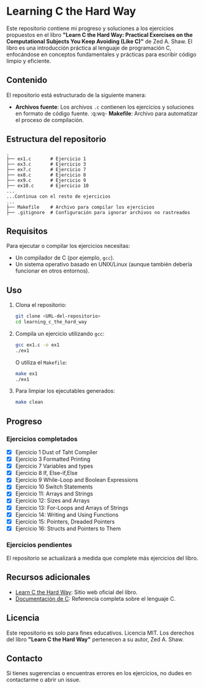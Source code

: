 # Learning C the Hard Way

Este repositorio contiene mi progreso y soluciones a los ejercicios propuestos en el libro **"Learn C the Hard Way: Practical Exercises on the Computational Subjects You Keep Avoiding (Like C)"** de Zed A. Shaw. El libro es una introducción práctica al lenguaje de programación C, enfocándose en conceptos fundamentales y prácticas para escribir código limpio y eficiente.

## Contenido

El repositorio está estructurado de la siguiente manera:

- **Archivos fuente**: Los archivos `.c` contienen los ejercicios y soluciones en formato de código fuente.
:q:wq- **Makefile**: Archivo para automatizar el proceso de compilación.

## Estructura del repositorio

```
.
├── ex1.c       # Ejercicio 1
├── ex3.c       # Ejercicio 3
├── ex7.c       # Ejercicio 7
├── ex8.c       # Ejercicio 8
├── ex9.c       # Ejercicio 9
├── ex10.c      # Ejercicio 10
...
...Continua con el resto de ejercicios
...
├── Makefile    # Archivo para compilar los ejercicios
├── .gitignore  # Configuración para ignorar archivos no rastreados
```

## Requisitos

Para ejecutar o compilar los ejercicios necesitas:

- Un compilador de C (por ejemplo, `gcc`).
- Un sistema operativo basado en UNIX/Linux (aunque también debería funcionar en otros entornos).

## Uso

1. Clona el repositorio:
   ```bash
   git clone <URL-del-repositorio>
   cd learning_c_the_hard_way
   ```

2. Compila un ejercicio utilizando `gcc`:
   ```bash
   gcc ex1.c -o ex1
   ./ex1
   ```

   O utiliza el `Makefile`:
   ```bash
   make ex1
   ./ex1
   ```

3. Para limpiar los ejecutables generados:
   ```bash
   make clean
   ```

## Progreso

### Ejercicios completados

- [x] Ejercicio 1 Dust of Taht Compiler
- [x] Ejercicio 3 Formatted Printing
- [x] Ejercicio 7 Variables and types
- [x] Ejercicio 8 If, Else-if,Else
- [x] Ejercicio 9 While-Loop and Boolean Expressions
- [x] Ejercicio 10 Switch Statements
- [x] Ejercicio 11: Arrays and Strings
- [x] Ejercicio 12: Sizes and Arrays
- [x] Ejercicio 13: For-Loops and Arrays of Strings
- [x] Ejercicio 14: Writing and Using Functions
- [x] Ejercicio 15: Pointers, Dreaded Pointers
- [x] Ejercicio 16: Structs and Pointers to Them

### Ejercicios pendientes

El repositorio se actualizará a medida que complete más ejercicios del libro.

## Recursos adicionales

- [Learn C the Hard Way](https://learncodethehardway.org/c/): Sitio web oficial del libro.
- [Documentación de C](https://en.cppreference.com/w/c): Referencia completa sobre el lenguaje C.

## Licencia

Este repositorio es solo para fines educativos. Licencia MIT. Los derechos del libro **"Learn C the Hard Way"** pertenecen a su autor, Zed A. Shaw.

## Contacto

Si tienes sugerencias o encuentras errores en los ejercicios, no dudes en contactarme o abrir un issue.

